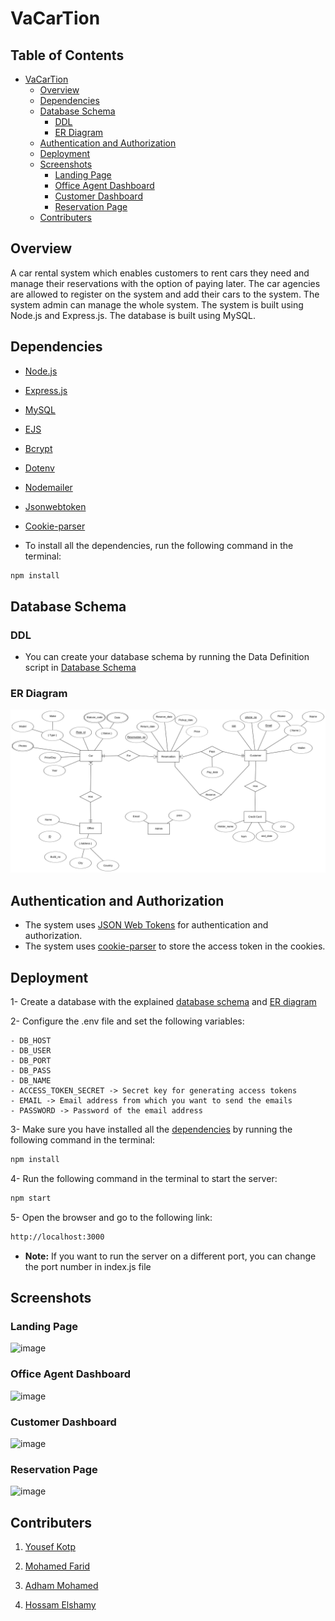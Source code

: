 # VaCarTion
## Table of Contents
- [VaCarTion](#vacartion)
    - [Overview](#overview)
    - [Dependencies](#dependencies)
    - [Database Schema](#database-schema)
        - [DDL](#ddl)
        - [ER Diagram](#er-diagram)
    - [Authentication and Authorization](#authentication-and-authorization)
    - [Deployment](#deployment)
    - [Screenshots](#screenshots)
        - [Landing Page](#landing-page)
        - [Office Agent Dashboard](#office-agent-dashboard)
        - [Customer Dashboard](#customer-dashboard)
        - [Reservation Page](#reservation-page)
    - [Contributers](#contributers)

## Overview
A car rental system which enables customers to rent cars they need and manage their reservations with the option of paying later. The car agencies are allowed to register on the system and add their cars to the system. The system admin can manage the whole system. The system is built using Node.js and Express.js. The database is built using MySQL.

## Dependencies
- [Node.js](https://nodejs.org/en/)
- [Express.js](https://expressjs.com/)
- [MySQL](https://www.mysql.com/)
- [EJS](https://ejs.co/)
- [Bcrypt](https://www.npmjs.com/package/bcrypt)
- [Dotenv](https://www.npmjs.com/package/dotenv)
- [Nodemailer](https://nodemailer.com/about/)
- [Jsonwebtoken](https://www.npmjs.com/package/jsonwebtoken)
- [Cookie-parser](https://www.npmjs.com/package/cookie-parser)

- To install all the dependencies, run the following command in the terminal:

```bash
npm install
```
## Database Schema

### DDL
- You can create your database schema by running the Data Definition script in [Database Schema](https://github.com/yousefkotp/Car-Rental-System/blob/main/sql/DDL.sql)

### ER Diagram
<!-- embed the photo whose link is  here -->
![ER Diagram](/ER%20model/image%20(1).png)   
<!-- ### Mapping of ER Diagram
![Mapping of ER](/ER%20model/ER%20diagram.png) -->
## Authentication and Authorization
- The system uses [JSON Web Tokens](https://jwt.io/) for authentication and authorization.
- The system uses [cookie-parser](https://www.npmjs.com/package/cookie-parser) to store the access token in the cookies.

## Deployment

1- Create a database with the explained [database schema](#database-schema) and [ER diagram](#er-diagram)

2- Configure the .env file and set the following variables:

    - DB_HOST 
    - DB_USER 
    - DB_PORT 
    - DB_PASS 
    - DB_NAME 
    - ACCESS_TOKEN_SECRET -> Secret key for generating access tokens 
    - EMAIL -> Email address from which you want to send the emails 
    - PASSWORD -> Password of the email address 

3- Make sure you have installed all the [dependencies](#dependencies) by running the following command in the terminal:

```bash
npm install
```

4- Run the following command in the terminal to start the server:

```bash
npm start
```

5- Open the browser and go to the following link:

```bash
http://localhost:3000
``` 

- **Note:** If you want to run the server on a different port, you can change the port number in index.js file

## Screenshots

### Landing Page

![image](https://user-images.githubusercontent.com/41492875/210100324-b5569c69-7bb2-432f-9106-504f0d384faa.png)

### Office Agent Dashboard

![image](https://user-images.githubusercontent.com/41492875/210100300-802136e9-4684-4775-9274-a7fb6be4dfd8.png)


### Customer Dashboard

![image](https://user-images.githubusercontent.com/41492875/210100281-281f7fd9-f4ed-445e-8c9f-98f9453d117e.png)


### Reservation Page

![image](https://user-images.githubusercontent.com/41492875/210100077-52ad34b2-dd1c-49d3-abdc-0a3b4a89504e.png)


## Contributers

1. [Yousef Kotp](https://github.com/yousefkotp)

2. [Mohamed Farid](https://github.com/MohamedFarid612)

3. [Adham Mohamed](https://github.com/adhammohamed1)

4. [Hossam Elshamy](https://github.com/hossamelshamyy)

